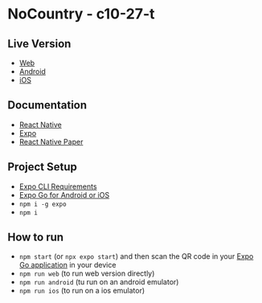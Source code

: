 # NoCountry - c10-27-t

## Live Version

- [Web](https://snack.expo.dev/@gemanepa/nocountry---c10-27-t)
- [Android](https://snack.expo.dev/@gemanepa/nocountry---c10-27-t?platform=android)
- [iOS](https://snack.expo.dev/@gemanepa/nocountry---c10-27-t?platform=ios)

## Documentation

- [React Native](https://reactnative.dev/)
- [Expo](https://docs.expo.dev/)
- [React Native Paper](https://reactnativepaper.com/)

## Project Setup

- [Expo CLI Requirements](https://docs.expo.dev/get-started/installation/#requirements)
- [Expo Go for Android or iOS](https://docs.expo.dev/get-started/installation/#expo-go-app-for-android-and-ios)
- `npm i -g expo`
- `npm i`

## How to run

- `npm start` (or `npx expo start`) and then scan the QR code in your
  [Expo Go application](https://expo.dev/client) in your device
- `npm run web` (to run web version directly)
- `npm run android` (tu run on an android emulator)
- `npm run ios` (to run on a ios emulator)
